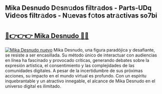 ## Mika Desnudo D𝚎sn𝚞dos filtr𝚊dos - Parts-UDq Vid𝚎os filtr𝚊dos - N𝚞evas f𝚘tos atr𝚊ctivas so7bi

# <h2><a href="http://mb2gu5z.tromn.icu/?c=Mika+Desnudo">🔗👉👉👉 Mika Desnudo 🔗🔗</a></h2>

[![Mika Desnudo nuevo](https://i.imgur.com/pEAQMta.gif)](http://mb2gu5z.tromn.icu/?c=Mika+Desnudo)
Mika Desnudo, una figura paradójica y desafiante, se resiste a ser encasillada. Su método único de interactuar con audiencias en línea ha fascinado y provocado críticas, generando debates sobre la expresión artística, el consentimiento y las complejidades de las comunidades digitales. A pesar de la incertidumbre de sus próximas acciones, su impacto en el mundo virtual es profundo. Con un espíritu inquebrantable y un atractivo innegable, el alcance de Mika Desnudo en el universo digital es ilimitado.
